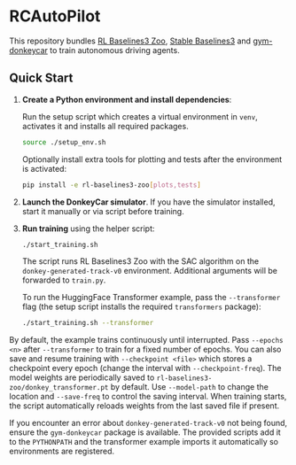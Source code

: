 # RCAutoPilot

This repository bundles [RL Baselines3 Zoo](https://github.com/DLR-RM/rl-baselines3-zoo), [Stable Baselines3](https://github.com/DLR-RM/stable-baselines3) and [gym-donkeycar](https://github.com/tawnkramer/gym-donkeycar) to train autonomous driving agents.

## Quick Start

1. **Create a Python environment and install dependencies**:

   Run the setup script which creates a virtual environment in `venv`, activates
   it and installs all required packages.

   ```bash
   source ./setup_env.sh
   ```

   Optionally install extra tools for plotting and tests after the environment
   is activated:

   ```bash
   pip install -e rl-baselines3-zoo[plots,tests]
   ```

2. **Launch the DonkeyCar simulator**. If you have the simulator installed, start it manually or via script before training.

3. **Run training** using the helper script:

   ```bash
   ./start_training.sh
   ```

   The script runs RL Baselines3 Zoo with the SAC algorithm on the `donkey-generated-track-v0` environment. Additional arguments will be forwarded to `train.py`.

   To run the HuggingFace Transformer example, pass the `--transformer` flag (the setup script installs the required `transformers` package):

   ```bash
   ./start_training.sh --transformer
   ```

  By default, the example trains continuously until interrupted. Pass
  `--epochs <n>` after `--transformer` to train for a fixed number of epochs.
  You can also save and resume training with `--checkpoint <file>` which stores
  a checkpoint every epoch (change the interval with `--checkpoint-freq`).
  The model weights are periodically saved to
  `rl-baselines3-zoo/donkey_transformer.pt` by default. Use `--model-path` to
  change the location and `--save-freq` to control the saving interval.
  When training starts, the script automatically reloads weights from the last
  saved file if present.

   If you encounter an error about `donkey-generated-track-v0` not being found,
   ensure the `gym-donkeycar` package is available. The provided scripts add it
   to the `PYTHONPATH` and the transformer example imports it automatically so
   environments are registered.

